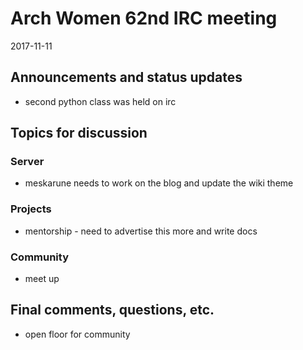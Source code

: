# Arch Women 62nd IRC meeting

2017-11-11

## Announcements and status updates

* second python class was held on irc

## Topics for discussion

### Server

* meskarune needs to work on the blog and update the wiki theme

### Projects

* mentorship - need to advertise this more and write docs

### Community

* meet up

## Final comments, questions, etc.

* open floor for community
